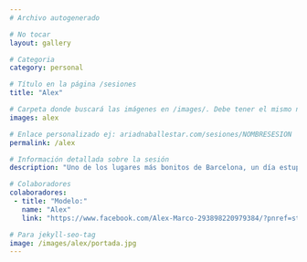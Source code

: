 ```yaml
---
# Archivo autogenerado

# No tocar
layout: gallery

# Categoria
category: personal

# Título en la página /sesiones
title: "Alex"

# Carpeta donde buscará las imágenes en /images/. Debe tener el mismo nombre y sin espacios
images: alex

# Enlace personalizado ej: ariadnaballestar.com/sesiones/NOMBRESESION
permalink: /alex

# Información detallada sobre la sesión
description: "Uno de los lugares más bonitos de Barcelona, un día estupendo, un modelo excepcional y su hermana como ayudante y fuente de ideas. Una gran sesión con unas personas con las que sin duda repetiría."

# Colaboradores
colaboradores:
 - title: "Modelo:"
   name: "Alex"
   link: "https://www.facebook.com/Alex-Marco-293898220979384/?pnref=story"

# Para jekyll-seo-tag
image: /images/alex/portada.jpg
---
```

